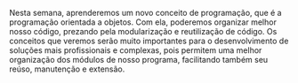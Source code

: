 Nesta semana, aprenderemos um novo conceito de programação, que é a programação orientada a objetos. Com ela, poderemos organizar melhor nosso código, prezando pela modularização e reutilização de código. Os conceitos que veremos serão muito importantes para o desenvolvimento de soluções mais profissionais e complexas, pois permitem uma melhor organização dos módulos de nosso programa, facilitando também seu reúso, manutenção e extensão. 
